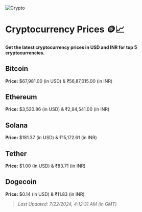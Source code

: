 
![Crypto](https://www.techguide.com.au/wp-content/uploads/2020/11/crypto3.jpeg)

# Cryptocurrency Prices 🪙📈

#### Get the latest cryptocurrency prices in USD and INR for top 5 cryptocurrencies.

## Bitcoin

**Price:** $67,981.00 (in USD) & ₹56,87,015.00 (in INR)

## Ethereum

**Price:** $3,520.86 (in USD) & ₹2,94,541.00 (in INR)

## Solana

**Price:** $181.37 (in USD) & ₹15,172.61 (in INR)

## Tether

**Price:** $1.00 (in USD) & ₹83.71 (in INR)

## Dogecoin

**Price:** $0.14 (in USD) & ₹11.83 (in INR)

> _Last Updated: 7/22/2024, 4:12:31 AM (in GMT)_
